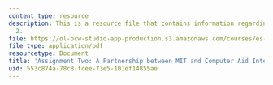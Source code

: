 ```yaml
---
content_type: resource
description: This is a resource file that contains information regarding assignment
  2.
file: https://ol-ocw-studio-app-production.s3.amazonaws.com/courses/es-259-information-and-communication-technology-in-africa-spring-2006/553c874a78c8fcee73e5101ef14855ae_MITES_259S06_gill_2.pdf
file_type: application/pdf
resourcetype: Document
title: 'Assignment Two: A Partnership between MIT and Computer Aid International'
uid: 553c874a-78c8-fcee-73e5-101ef14855ae
---
```

